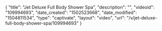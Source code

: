 {
    "title": "Jet Deluxe Full Body Shower Spa",
    "description": "",
    "videoid": "109994693",
    "date_created": "1502523668",
    "date_modified": "1504811534",
    "type": "captivate",
    "layout": "video",
    "url": "\/v\/jet-deluxe-full-body-shower-spa\/109994693"
}